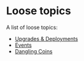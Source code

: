 # Loose topics

A list of loose topics:

* [Upgrades & Deployments](01_move_toml.md)
* [Events](02_events.md)
* [Dangling Coins](03_dangling_objects.md)